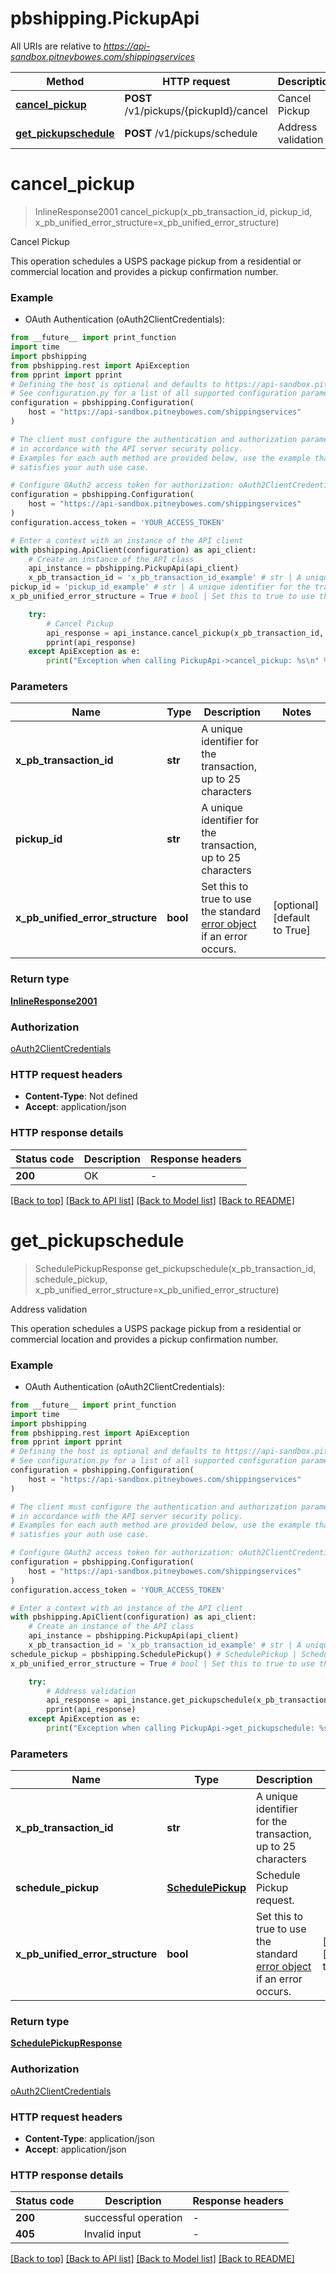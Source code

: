 # pbshipping.PickupApi

All URIs are relative to *https://api-sandbox.pitneybowes.com/shippingservices*

Method | HTTP request | Description
------------- | ------------- | -------------
[**cancel_pickup**](PickupApi.md#cancel_pickup) | **POST** /v1/pickups/{pickupId}/cancel | Cancel Pickup
[**get_pickupschedule**](PickupApi.md#get_pickupschedule) | **POST** /v1/pickups/schedule | Address validation


# **cancel_pickup**
> InlineResponse2001 cancel_pickup(x_pb_transaction_id, pickup_id, x_pb_unified_error_structure=x_pb_unified_error_structure)

Cancel Pickup

This operation schedules a USPS package pickup from a residential or commercial location and provides a pickup confirmation number.

### Example

* OAuth Authentication (oAuth2ClientCredentials):
```python
from __future__ import print_function
import time
import pbshipping
from pbshipping.rest import ApiException
from pprint import pprint
# Defining the host is optional and defaults to https://api-sandbox.pitneybowes.com/shippingservices
# See configuration.py for a list of all supported configuration parameters.
configuration = pbshipping.Configuration(
    host = "https://api-sandbox.pitneybowes.com/shippingservices"
)

# The client must configure the authentication and authorization parameters
# in accordance with the API server security policy.
# Examples for each auth method are provided below, use the example that
# satisfies your auth use case.

# Configure OAuth2 access token for authorization: oAuth2ClientCredentials
configuration = pbshipping.Configuration(
    host = "https://api-sandbox.pitneybowes.com/shippingservices"
)
configuration.access_token = 'YOUR_ACCESS_TOKEN'

# Enter a context with an instance of the API client
with pbshipping.ApiClient(configuration) as api_client:
    # Create an instance of the API class
    api_instance = pbshipping.PickupApi(api_client)
    x_pb_transaction_id = 'x_pb_transaction_id_example' # str | A unique identifier for the transaction, up to 25 characters
pickup_id = 'pickup_id_example' # str | A unique identifier for the transaction, up to 25 characters
x_pb_unified_error_structure = True # bool | Set this to true to use the standard [error object](https://shipping.pitneybowes.com/reference/error-object.html#standard-error-object) if an error occurs. (optional) (default to True)

    try:
        # Cancel Pickup
        api_response = api_instance.cancel_pickup(x_pb_transaction_id, pickup_id, x_pb_unified_error_structure=x_pb_unified_error_structure)
        pprint(api_response)
    except ApiException as e:
        print("Exception when calling PickupApi->cancel_pickup: %s\n" % e)
```

### Parameters

Name | Type | Description  | Notes
------------- | ------------- | ------------- | -------------
 **x_pb_transaction_id** | **str**| A unique identifier for the transaction, up to 25 characters | 
 **pickup_id** | **str**| A unique identifier for the transaction, up to 25 characters | 
 **x_pb_unified_error_structure** | **bool**| Set this to true to use the standard [error object](https://shipping.pitneybowes.com/reference/error-object.html#standard-error-object) if an error occurs. | [optional] [default to True]

### Return type

[**InlineResponse2001**](InlineResponse2001.md)

### Authorization

[oAuth2ClientCredentials](../README.md#oAuth2ClientCredentials)

### HTTP request headers

 - **Content-Type**: Not defined
 - **Accept**: application/json

### HTTP response details
| Status code | Description | Response headers |
|-------------|-------------|------------------|
**200** | OK |  -  |

[[Back to top]](#) [[Back to API list]](../README.md#documentation-for-api-endpoints) [[Back to Model list]](../README.md#documentation-for-models) [[Back to README]](../README.md)

# **get_pickupschedule**
> SchedulePickupResponse get_pickupschedule(x_pb_transaction_id, schedule_pickup, x_pb_unified_error_structure=x_pb_unified_error_structure)

Address validation

This operation schedules a USPS package pickup from a residential or commercial location and provides a pickup confirmation number.

### Example

* OAuth Authentication (oAuth2ClientCredentials):
```python
from __future__ import print_function
import time
import pbshipping
from pbshipping.rest import ApiException
from pprint import pprint
# Defining the host is optional and defaults to https://api-sandbox.pitneybowes.com/shippingservices
# See configuration.py for a list of all supported configuration parameters.
configuration = pbshipping.Configuration(
    host = "https://api-sandbox.pitneybowes.com/shippingservices"
)

# The client must configure the authentication and authorization parameters
# in accordance with the API server security policy.
# Examples for each auth method are provided below, use the example that
# satisfies your auth use case.

# Configure OAuth2 access token for authorization: oAuth2ClientCredentials
configuration = pbshipping.Configuration(
    host = "https://api-sandbox.pitneybowes.com/shippingservices"
)
configuration.access_token = 'YOUR_ACCESS_TOKEN'

# Enter a context with an instance of the API client
with pbshipping.ApiClient(configuration) as api_client:
    # Create an instance of the API class
    api_instance = pbshipping.PickupApi(api_client)
    x_pb_transaction_id = 'x_pb_transaction_id_example' # str | A unique identifier for the transaction, up to 25 characters
schedule_pickup = pbshipping.SchedulePickup() # SchedulePickup | Schedule Pickup request.
x_pb_unified_error_structure = True # bool | Set this to true to use the standard [error object](https://shipping.pitneybowes.com/reference/error-object.html#standard-error-object) if an error occurs. (optional) (default to True)

    try:
        # Address validation
        api_response = api_instance.get_pickupschedule(x_pb_transaction_id, schedule_pickup, x_pb_unified_error_structure=x_pb_unified_error_structure)
        pprint(api_response)
    except ApiException as e:
        print("Exception when calling PickupApi->get_pickupschedule: %s\n" % e)
```

### Parameters

Name | Type | Description  | Notes
------------- | ------------- | ------------- | -------------
 **x_pb_transaction_id** | **str**| A unique identifier for the transaction, up to 25 characters | 
 **schedule_pickup** | [**SchedulePickup**](SchedulePickup.md)| Schedule Pickup request. | 
 **x_pb_unified_error_structure** | **bool**| Set this to true to use the standard [error object](https://shipping.pitneybowes.com/reference/error-object.html#standard-error-object) if an error occurs. | [optional] [default to True]

### Return type

[**SchedulePickupResponse**](SchedulePickupResponse.md)

### Authorization

[oAuth2ClientCredentials](../README.md#oAuth2ClientCredentials)

### HTTP request headers

 - **Content-Type**: application/json
 - **Accept**: application/json

### HTTP response details
| Status code | Description | Response headers |
|-------------|-------------|------------------|
**200** | successful operation |  -  |
**405** | Invalid input |  -  |

[[Back to top]](#) [[Back to API list]](../README.md#documentation-for-api-endpoints) [[Back to Model list]](../README.md#documentation-for-models) [[Back to README]](../README.md)

